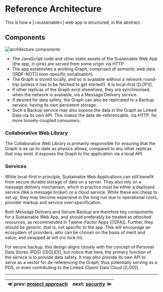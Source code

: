 # Reference Architecture

This is how a [=sustainable=] web app is structured, in the abstract.

## Components

![architecture components](design/img/architecture.component.svg "Architecture components")

- The JavaScript code and other static assets of the Sustainable Web App (the _app_, in pink) are served from some origin via HTTP.
- The app establishes a working Graph, comprised of _semantic web_ data [[RDF-NOT]] (non-specific serialisation).
- The Graph is stored locally, and so is available without a network round-trip (unless it has to be fetched to get started!). It is local-first [[LOFI]].
- If other replicas of the Graph exist elsewhere, they are synchronised, when the network is available, via a Message Delivery service.
- If desired for data safety, the Graph can also be replicated to a Backup service, having its own persistent storage.
- Such a Backup service may also expose the data in the Graph as Linked Data via its own API. This makes the data de-referencable, via HTTP, for more loosely-coupled consumers.

### Collaborative Web Library

The Collaborative Web Library is primarily responsible for ensuring that the Graph is as up-to-date as physics allows, compared to any other replicas that may exist. It exposes the Graph to the application via a local API.

### Services

While local-first in principle, Sustainable Web Applications can still benefit from secure durable storage of data on a server. They also rely on a message delivery mechanism, which in practice must be either a deployed service (like a message broker) or a cloud service. While these are cheap to set up, they may become expensive in the long run due to operational costs, provider markup and service over-specification.

Both Message Delivery and Secure Backup are therefore key components for a Sustainable Web App, and should preferably be treated as _attached resources_, as recommended in Twelve-Factor Apps [[12FA]]. Further, they should be _generic_, that is, not specific to the app. This will encourage an ecosystem of providers, who can be chosen on the basis of merit and value; and swapped at will (no lock-in).

For secure backup, this design aligns closely with the concept of Personal Data Stores (PDS) [[SOLID]], but notice that here, the primary function of the service is to provide data safety. It may _also_ provide its own API to serve as a vector for de-referencing the Graph, thus potentially serving as a PDS, or even contributing to the Linked (Open) Data Cloud [[LOD]].

<div class="remove">

---

| ≪ prev: [project approach](approach.md) | next: [security](security.md) ≫ |
|-----------------------------------------|---------------------------------|

</div>